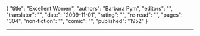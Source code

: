 {
"title": "Excellent Women",
"authors": "Barbara Pym",
"editors": "",
"translator": "",
"date": "2009-11-01",
"rating": "",
"re-read": "",
"pages": "304",
"non-fiction": "",
"comic": "",
"published": "1952"
}

---
